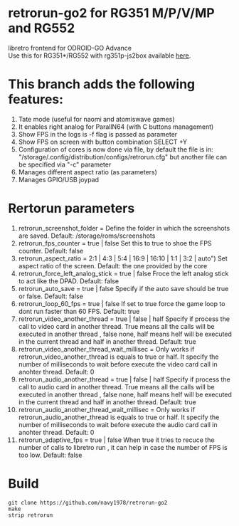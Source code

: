 # retrorun-go2 for RG351 M/P/V/MP and RG552
libretro frontend for ODROID-GO Advance \
Use this for RG351*/RG552 with rg351p-js2box available [here](https://github.com/christianhaitian/RG351P_virtual-gamepad).

# This branch adds the following features:
1) Tate mode (useful for naomi and atomiswave games)
2) It enables right analog for ParallN64 (with C buttons management)
3) Show FPS in the logs is -f flag is passed as parameter
4) Show FPS on screen with button combination SELECT +Y
5) Configuration of cores is now done via file, by default the file is in: "/storage/.config/distribution/configs/retrorun.cfg" but another file can be specified via "-c" parameter
6) Manages different aspect ratio (as parameters)
7) Manages GPIO/USB joypad


Rertorun parameters
======
1)  retrorun_screenshot_folder = <whatever>
    Define the folder in which the screenshots are saved. Default: /storage/roms/screenshots
2)  retrorun_fps_counter = true | false
    Set this to true to shoe the FPS counter. Default: false
3)  retrorun_aspect_ratio = 2:1 | 4:3 | 5:4 | 16:9 | 16:10 | 1:1 | 3:2 | auto")
    Set aspect ratio of the screen. Default: the one provided by the core
4)  retrorun_force_left_analog_stick = true | false
    Froce the left analog stick to act like the DPAD. Default: false
5) retrorun_auto_save = true | false
    Specify if the auto save should be true or false. Default: false
6)  retrorun_loop_60_fps = true | false
    If set to true force the game loop to dont run faster than 60 FPS. Default: true
7)  retrorun_video_another_thread = true | false | half
    Specify if process the call to video card in another thread. True means all the calls will be executed in another thread , false none, half means helf will be executed in the current thread and half in another thread. Default: true
8)  retrorun_video_another_thread_wait_millisec = <whatever>
    Only works if retrorun_video_another_thread is equals to true or half. It specify the number of milliseconds to wait before execute the video card call in anohter thread. Default: 0
9)  retrorun_audio_another_thread = true | false | half
    Specify if process the call to audio card in another thread. True means all the calls will be executed in another thread , false none, half means helf will be executed in the current thread and half in another thread. Default: true
10) retrorun_audio_another_thread_wait_millisec = <whatever>
    Only works if retrorun_audio_another_thread is equals to true or half. It specify the number of milliseconds to wait before execute the audio card call in anohter thread. Default: 0
11) retrorun_adaptive_fps = true | false
    When true it tries to recuce the number of calls to libretro run , it can help in case the number of FPS is too low. Default: false

Build
======
```
git clone https://github.com/navy1978/retrorun-go2
make
strip retrorun
```
